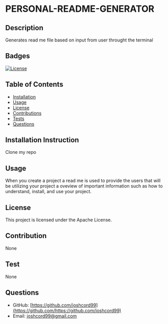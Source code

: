 # PERSONAL-README-GENERATOR

## Description

Generates read me file based on input from user throught the terminal

## Badges

[![License](https://img.shields.io/badge/License-Apache-blue.svg)](https://opensource.org/licenses/Apache-2.0)

## Table of Contents

- [Installation](#installation-instruction)
- [Usage](#usage)
- [License](#license)
- [Contributions](#contributions)
- [Tests](#test)
- [Questions](#questions)

## Installation Instruction

Clone my repo

## Usage

When you create a project a read me is used to provide the users that will be utilizing your project a oveview of important information such as how to understand, install, and use your project.

## License

This project is licensed under the Apache License.

## Contribution

None

## Test

None

## Questions

- GitHub: [https://github.com/joshcord99](https://github.com/https://github.com/joshcord99)
- Email: joshcord99@gmail.com
